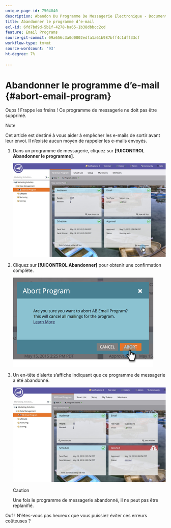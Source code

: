 ```yaml
---
unique-page-id: 7504840
description: Abandon Du Programme De Messagerie Électronique - Documents Marketo - Documentation Du Produit
title: Abandonner le programme d’e-mail
exl-id: 6fd7bd9d-5b1f-4278-ba65-1b38dbbcc2cd
feature: Email Programs
source-git-commit: 09a656c3a0d0002edfa1a61b987bff4c1dff33cf
workflow-type: tm+mt
source-wordcount: '93'
ht-degree: 7%

---
```


# Abandonner le programme d’e-mail {#abort-email-program}

Oups ! Frappe les freins ! Ce programme de messagerie ne doit pas être supprimé.

>[!NOTE]
>
>Cet article est destiné à vous aider à empêcher les e-mails de sortir avant leur envoi. Il n’existe aucun moyen de rappeler les e-mails envoyés.

1. Dans un programme de messagerie, cliquez sur **[!UICONTROL Abandonner le programme]**.

   ![](assets/dashboardleads.jpg)

1. Cliquez sur **[!UICONTROL Abandonner]** pour obtenir une confirmation complète.

   ![](assets/image2015-5-20-15-3a24-3a35.png)

1. Un en-tête d’alerte s’affiche indiquant que ce programme de messagerie a été abandonné.

   ![](assets/dashboardleadchange2.jpg)

   >[!CAUTION]
   >
   >Une fois le programme de messagerie abandonné, il ne peut pas être replanifié.

Ouf ! N&#39;êtes-vous pas heureux que vous puissiez éviter ces erreurs coûteuses ?
